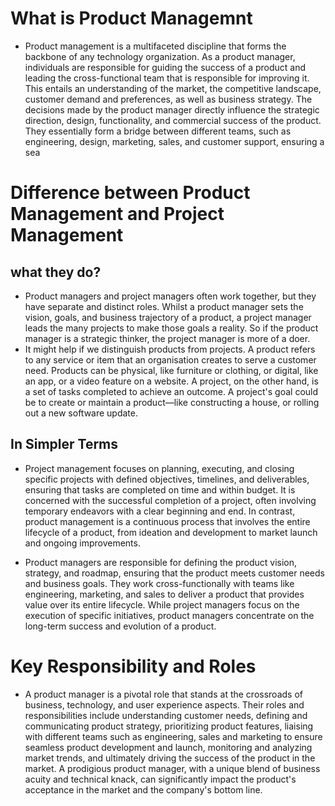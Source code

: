 # What is Product Managemnt 
- Product management is a multifaceted discipline that forms the backbone of any technology organization. As a product manager, individuals are responsible for guiding the success of a product and leading the cross-functional team that is responsible for improving it. This entails an understanding of the market, the competitive landscape, customer demand and preferences, as well as business strategy. The decisions made by the product manager directly influence the strategic direction, design, functionality, and commercial success of the product. They essentially form a bridge between different teams, such as engineering, design, marketing, sales, and customer support, ensuring a sea

# Difference between Product  Management and Project Management 
## what they do?
- Product managers and project managers often work together, but they have separate and distinct roles. Whilst a product manager sets the vision, goals, and business trajectory of a product, a project manager leads the many projects to make those goals a reality. So if the product manager is a strategic thinker, the project manager is more of a doer.
- It might help if we distinguish products from projects. A product refers to any service or item that an organisation creates to serve a customer need. Products can be physical, like furniture or clothing, or digital, like an app, or a video feature on a website. A project, on the other hand, is a set of tasks completed to achieve an outcome. A project's goal could be to create or maintain a product—like constructing a house, or rolling out a new software update.
## In Simpler Terms 
- Project management focuses on planning, executing, and closing specific projects with defined objectives, timelines, and deliverables, ensuring that tasks are completed on time and within budget. It is concerned with the successful completion of a project, often involving temporary endeavors with a clear beginning and end. In contrast, product management is a continuous process that involves the entire lifecycle of a product, from ideation and development to market launch and ongoing improvements.

- Product managers are responsible for defining the product vision, strategy, and roadmap, ensuring that the product meets customer needs and business goals. They work cross-functionally with teams like engineering, marketing, and sales to deliver a product that provides value over its entire lifecycle. While project managers focus on the execution of specific initiatives, product managers concentrate on the long-term success and evolution of a product.

# Key Responsibility and Roles
- A product manager is a pivotal role that stands at the crossroads of business, technology, and user experience aspects. Their roles and responsibilities include understanding customer needs, defining and communicating product strategy, prioritizing product features, liaising with different teams such as engineering, sales and marketing to ensure seamless product development and launch, monitoring and analyzing market trends, and ultimately driving the success of the product in the market. A prodigious product manager, with a unique blend of business acuity and technical knack, can significantly impact the product's acceptance in the market and the company's bottom line.
